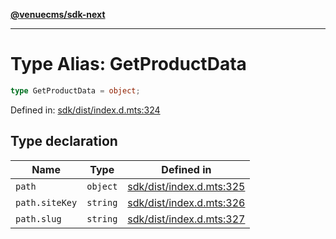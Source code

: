 [**@venuecms/sdk-next**](../Index.md)

***

# Type Alias: GetProductData

```ts
type GetProductData = object;
```

Defined in: [sdk/dist/index.d.mts:324](https://github.com/venuecms/sdk/blob/e839f07e66419aaf9ace81d080584d6bd1f8de14/packages/sdk/dist/index.d.mts#L324)

## Type declaration

| Name | Type | Defined in |
| ------ | ------ | ------ |
| <a id="path"></a> `path` | `object` | [sdk/dist/index.d.mts:325](https://github.com/venuecms/sdk/blob/e839f07e66419aaf9ace81d080584d6bd1f8de14/packages/sdk/dist/index.d.mts#L325) |
| `path.siteKey` | `string` | [sdk/dist/index.d.mts:326](https://github.com/venuecms/sdk/blob/e839f07e66419aaf9ace81d080584d6bd1f8de14/packages/sdk/dist/index.d.mts#L326) |
| `path.slug` | `string` | [sdk/dist/index.d.mts:327](https://github.com/venuecms/sdk/blob/e839f07e66419aaf9ace81d080584d6bd1f8de14/packages/sdk/dist/index.d.mts#L327) |

